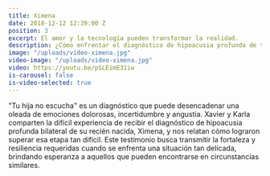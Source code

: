 ```yaml
---
title: Ximena
date: 2018-12-12 12:39:00 Z
position: 3
excerpt: El amor y la tecnología pueden transformar la realidad.
description: ¿Cómo enfrentar el diagnóstico de hipoacusia profunda de tu hija?
image: "/uploads/video-ximena.jpg"
video-image: "/uploads/video-ximena.jpg"
video: https://youtu.be/pSLEimE31iw
is-carousel: false
is-video-selected: true
---
```


"Tu hija no escucha" es un diagnóstico que puede desencadenar una oleada de emociones dolorosas, incertidumbre y angustia. Xavier y Karla comparten la difícil experiencia de recibir el diagnóstico de hipoacusia profunda bilateral de su recién nacida, Ximena, y nos relatan cómo lograron superar esa etapa tan difícil. Este testimonio busca transmitir la fortaleza y resiliencia requeridas cuando se enfrenta una situación tan delicada, brindando esperanza a aquellos que pueden encontrarse en circunstancias similares.
